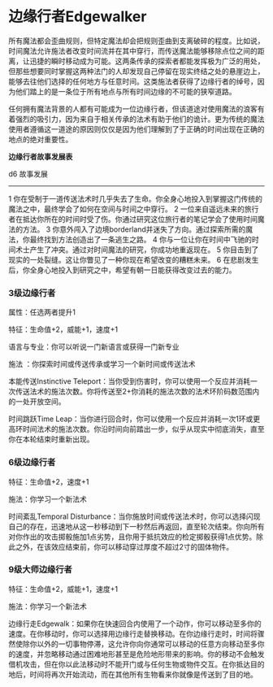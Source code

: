# 边缘行者Edgewalker

所有魔法都会歪曲规则，但特定魔法却会把规则歪曲到支离破碎的程度。比如说，时间魔法允许施法者改变时间流并在其中穿行，而传送魔法能够移除点位之间的距离，让迅捷的瞬时移动成为可能。这两条传承的探索者都能发挥极为广泛的用处，但那些想要同时掌握这两种法门的人却发现自己停留在现实终结之处的悬崖边上，能够去往他们选择的任何地方与任意时间。这类施法者获得了边缘行者的绰号，因为他们踏上的是一条位于所有地点与所有时间边缘的不可能的狭窄道路。

任何拥有魔法背景的人都有可能成为一位边缘行者，但该道途对使用魔法的浪客有着强烈的吸引力，因为来自于相关传承的法术有助于他们的诡计。更为传统的魔法使用者遵循这一道途的原因则仅仅是因为他们理解到了于正确的时间出现在正确的地点的绝对重要性。

**边缘行者故事发展表**

  d6   故事发展
  ---- ----------------------------------------------------------------------------------------------------------------------
  1    你在受制于一道传送法术时几乎失去了生命。你全身心地投入到掌握这门传统的魔法之中，最终学会了如何在空间与时间之中穿行。
  2    一位来自遥远未来的旅行者在抵达你所在的时间时受了伤。你通过研究这位旅行者的笔记学会了使用时间魔法的方法。
  3    你意外闯入了边境borderland并迷失了方向。通过探索所需的魔法，你最终找到方法创造出了一条逃生之路。
  4    你与一位让你在时间中飞驰的时间术士产生了冲突。通过对时间魔法的研究，你成功地重返现在。
  5    你目击到了现实的一处裂缝。这让你瞥见了一种你现在希望改变的糟糕未来。
  6    在悲剧发生后，你全身心地投入到研究之中，希望有朝一日能获得改变过去的能力。

### 3级边缘行者

属性：任选两者提升1

特征：生命值+2，威能+1，速度+1

语言与专业：你可以听说一门新语言或获得一门新专业

施法 ：你探索时间或传送传承或学习一个新时间或传送法术

本能传送Instinctive
Teleport：当你受到伤害时，你可以使用一个反应并消耗一次传送法术的施法次数。你将传送至2+你消耗的施法次数的法术环阶码数范围内的一处开放空间。

时间跳跃Time
Leap：当你进行回合时，你可以使用一个反应并消耗一次1环或更高环时间法术的施法次数。你沿时间向前踏出一步，似乎从现实中彻底消失，直至你在本轮结束时重新出现。

### 6级边缘行者

特征：生命值+2，速度+1

施法：你学习一个新法术

时间紊乱Temporal
Disturbance：当你施放时间或传送法术时，你可以选择闪现自己的存在，迅速地从这一秒移动到下一秒然后再返回，直至轮次结束。你向所有对你作出的攻击掷骰施加1点劣势，且你用于抵抗效应的检定掷骰获得1点优势。除此之外，在该效应结束前，你可以移动穿过厚度不超过2寸的固体物件。

### 9级大师边缘行者

特征：生命值+2，威能+1，速度+1

施法：你学习一个新法术

边缘行走Edgewalk：如果你在快速回合内使用了一个动作，你可以移动至多你的速度。在你移动时，你可以选择用边缘行走替换移动。在你边缘行走时，时间将骤然使除你以外的一切事物停滞，这允许你向你通常可以移动的任意方向移动至多你的速度，并忽略移动通过困难地形甚至是危险地形带来的影响。你的移动不会触发借机攻击，但在你以此法移动时不能开门或与任何生物或物件交互。在你抵达目的地后，时间将再次开始流动，而在其他所有生物看来你就像是传送到了目的地。
